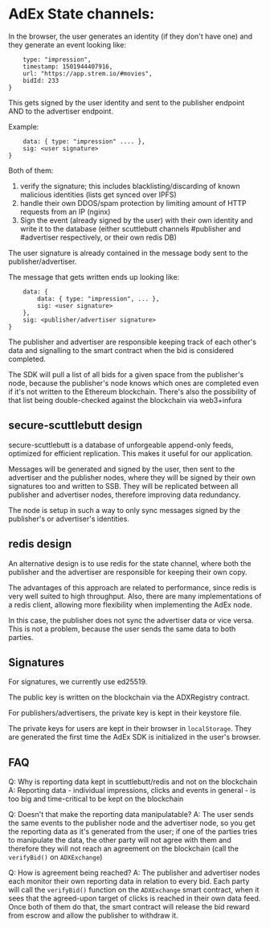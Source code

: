
# AdEx State channels:

In the browser, the user generates an identity (if they don't have one) and they generate an event looking like:
```{
	type: "impression",
	timestamp: 1501944407916,
	url: "https://app.strem.io/#movies",
	bidId: 233
}
```

This gets signed by the user identity and sent to the publisher endpoint AND to the advertiser endpoint.

Example:
```{
	data: { type: "impression" .... },
	sig: <user signature>
}
```

Both of them:

1. verify the signature; this includes blacklisting/discarding of known malicious identities (lists get synced over IPFS)
2. handle their own DDOS/spam protection by limiting amount of HTTP requests from an IP (nginx)
3. Sign the event (already signed by the user) with their own identity and write it to the database (either scuttlebutt channels #publisher and #advertiser respectively, or their own redis DB)

The user signature is already contained in the message body sent to the publisher/advertiser.

The message that gets written ends up looking like:
```{
	data: { 
		data: { type: "impression", ... }, 
		sig: <user signature> 
	},
	sig: <publisher/advertiser signature>
}
```

The publisher and advertiser are responsible keeping track of each other's data and signalling to the smart contract when the bid is considered completed.

The SDK will pull a list of all bids for a given space from the publisher's node, because the publisher's node knows which ones are completed even if it's not written to the Ethereum blockchain. There's also the possibility of that list being double-checked against the blockchain via web3+infura 


## secure-scuttlebutt design

secure-scuttlebutt is a database of unforgeable append-only feeds, optimized for efficient replication. This makes it useful for our application.

Messages will be generated and signed by the user, then sent to the advertiser and the publisher nodes, where they will be signed by their own signatures too and written to SSB. They will be replicated between all publisher and advertiser nodes, therefore improving data redundancy.

The node is setup in such a way to only sync messages signed by the publisher's or advertiser's identities.


## redis design

An alternative design is to use redis for the state channel, where both the publisher and the advertiser are responsible for keeping their own copy. 

The advantages of this approach are related to performance, since redis is very well suited to high throughput. Also, there are many implementations of a redis client, allowing more flexibility when implementing the AdEx node.  

In this case, the publisher does not sync the advertiser data or vice versa. This is not a problem, because the user sends the same data to both parties. 

## Signatures

For signatures, we currently use ed25519. 


The public key is written on the blockchain via the ADXRegistry contract. 

For publishers/advertisers, the private key is kept in their keystore file.

The private keys for users are kept in their browser in `localStorage`. They are generated the first time the AdEx SDK is initialized in the user's browser.


## FAQ 

Q: Why is reporting data kept in scuttlebutt/redis and not on the blockchain
A: Reporting data - individual impressions, clicks and events in general - is too big and time-critical to be kept on the blockchain 

Q: Doesn't that make the reporting data manipulatable?
A: The user sends the same events to the publisher node and the advertiser node, so you get the reporting data as it's generated from the user; if one of the parties tries to manipulate the data, the other party will not agree with them and therefore they will not reach an agreement on the blockchain (call the `verifyBid()` on `ADXExchange`)

Q: How is agreement being reached?
A: The publisher and advertiser nodes each monitor their own reporting data in relation to every bid. Each party will call the `verifyBid()` function on the `ADXExchange` smart contract, when it sees that the agreed-upon target of clicks is reached in their own data feed. Once both of them do that, the smart contract will release the bid reward from escrow and allow the publisher to withdraw it.

